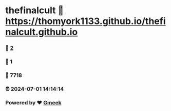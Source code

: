 # thefinalcult :link: https://thomyork1133.github.io/thefinalcult.github.io 
### :page_facing_up: [2](https://thomyork1133.github.io/thefinalcult.github.io/tag.html) 
### :speech_balloon: 1 
### :hibiscus: 7718 
### :alarm_clock: 2024-07-01 14:14:14 
### Powered by :heart: [Gmeek](https://github.com/Meekdai/Gmeek)
